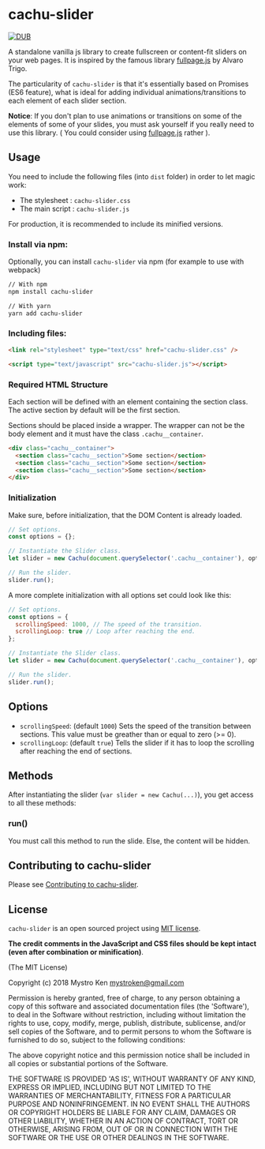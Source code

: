 # cachu-slider

[![DUB](https://img.shields.io/dub/l/vibe-d.svg?style=for-the-badge)](http://opensource.org/licenses/MIT)

A standalone vanilla js library to create fullscreen or content-fit sliders on your web pages. It is inspired by the famous library [fullpage.js](https://github.com/alvarotrigo/fullpage.js/) by Alvaro Trigo.
<p>
The particularity of <code>cachu-slider</code> is that it's essentially based on Promises (ES6 feature), what is ideal for adding individual animations/transitions to each element of each slider section.
</p>

<p>
<b>Notice</b>: If you don't plan to use animations or transitions on some of the elements of some of your slides, you must ask yourself if you really need to use this library. ( You could consider using <a href="https://github.com/alvarotrigo/fullpage.js/">fullpage.js</a> rather ).
</p>

## Usage
You need to include the following files (into ```dist``` folder) in order to let magic work:
- The stylesheet : ```cachu-slider.css```
- The main script : ```cachu-slider.js```

For production, it is recommended to include its minified versions.

### Install via npm:
Optionally, you can install ```cachu-slider``` via npm (for example to use with webpack)
```bash
// With npm
npm install cachu-slider

// With yarn
yarn add cachu-slider
```

### Including files:
```html
<link rel="stylesheet" type="text/css" href="cachu-slider.css" />

<script type="text/javascript" src="cachu-slider.js"></script>
```

### Required HTML Structure
Each section will be defined with an element containing the section class. The active section by default will be the first section.

Sections should be placed inside a wrapper. The wrapper can not be the body element and it must have the class ```.cachu__container```.
```html
<div class="cachu__container">
  <section class="cachu__section">Some section</section>
  <section class="cachu__section">Some section</section>
  <section class="cachu__section">Some section</section>
</div>
```

### Initialization
Make sure, before initialization, that the DOM Content is already loaded.
```javascript
// Set options.
const options = {};

// Instantiate the Slider class.
let slider = new Cachu(document.querySelector('.cachu__container'), options);

// Run the slider.
slider.run();
```
A more complete initialization with all options set could look like this:
```javascript
// Set options.
const options = {
  scrollingSpeed: 1000, // The speed of the transition.
  scrollingLoop: true // Loop after reaching the end.
};

// Instantiate the Slider class.
let slider = new Cachu(document.querySelector('.cachu__container'), options);

// Run the slider.
slider.run();
```

## Options
- ```scrollingSpeed```: (default ```1000```) Sets the speed of the transition between sections. This value must be greather than or equal to zero (>= 0).
- ```scrollingLoop```: (default ```true```) Tells the slider if it has to loop the scrolling after reaching the end of sections.
## Methods
After instantiating the slider (```var slider = new Cachu(...)```), you get access to all these methods:
### run()
You must call this method to run the slide. Else, the content will be hidden.

## Contributing to cachu-slider
Please see [Contributing to cachu-slider](https://github.com/mystroken/cachu-slider/wiki/Contributing-to-cachu-slider).

## License
```cachu-slider``` is an open sourced project using [MIT license](http://opensource.org/licenses/MIT).

**The credit comments in the JavaScript and CSS files should be kept intact (even after combination or minification)**.

(The MIT License)

Copyright (c) 2018 Mystro Ken <mystroken@gmail.com>

Permission is hereby granted, free of charge, to any person obtaining a copy of this software and associated documentation files (the 'Software'), to deal in the Software without restriction, including without limitation the rights to use, copy, modify, merge, publish, distribute, sublicense, and/or sell copies of the Software, and to permit persons to whom the Software is furnished to do so, subject to the following conditions:

The above copyright notice and this permission notice shall be included in all copies or substantial portions of the Software.

THE SOFTWARE IS PROVIDED 'AS IS', WITHOUT WARRANTY OF ANY KIND, EXPRESS OR IMPLIED, INCLUDING BUT NOT LIMITED TO THE WARRANTIES OF MERCHANTABILITY, FITNESS FOR A PARTICULAR PURPOSE AND NONINFRINGEMENT. IN NO EVENT SHALL THE AUTHORS OR COPYRIGHT HOLDERS BE LIABLE FOR ANY CLAIM, DAMAGES OR OTHER LIABILITY, WHETHER IN AN ACTION OF CONTRACT, TORT OR OTHERWISE, ARISING FROM, OUT OF OR IN CONNECTION WITH THE SOFTWARE OR THE USE OR OTHER DEALINGS IN THE SOFTWARE.
